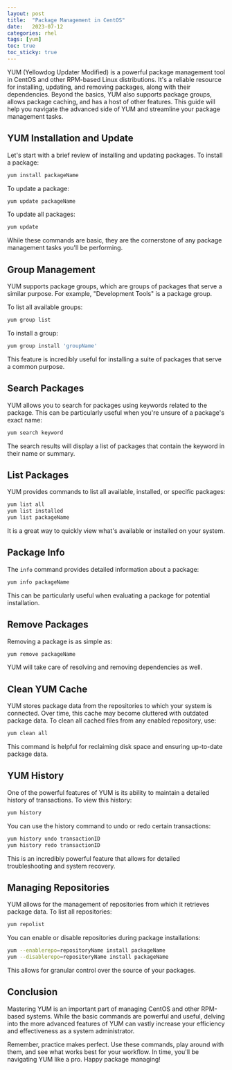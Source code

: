 ```yaml
---
layout: post
title:  "Package Management in CentOS"
date:   2023-07-12
categories: rhel
tags: [yum]
toc: true
toc_sticky: true
---
```


YUM (Yellowdog Updater Modified) is a powerful package management tool in CentOS and other RPM-based Linux distributions. It's a reliable resource for installing, updating, and removing packages, along with their dependencies. Beyond the basics, YUM also supports package groups, allows package caching, and has a host of other features. This guide will help you navigate the advanced side of YUM and streamline your package management tasks.

## YUM Installation and Update

Let's start with a brief review of installing and updating packages. To install a package:

```bash
yum install packageName
```

To update a package:

```bash
yum update packageName
```

To update all packages:

```bash
yum update
```

While these commands are basic, they are the cornerstone of any package management tasks you'll be performing.

## Group Management

YUM supports package groups, which are groups of packages that serve a similar purpose. For example, "Development Tools" is a package group.

To list all available groups:

```bash
yum group list
```

To install a group:

```bash
yum group install 'groupName'
```

This feature is incredibly useful for installing a suite of packages that serve a common purpose.

## Search Packages

YUM allows you to search for packages using keywords related to the package. This can be particularly useful when you're unsure of a package's exact name:

```bash
yum search keyword
```

The search results will display a list of packages that contain the keyword in their name or summary.

## List Packages

YUM provides commands to list all available, installed, or specific packages:

```bash
yum list all
yum list installed
yum list packageName
```

It is a great way to quickly view what's available or installed on your system.

## Package Info

The `info` command provides detailed information about a package:

```bash
yum info packageName
```

This can be particularly useful when evaluating a package for potential installation.

## Remove Packages

Removing a package is as simple as:

```bash
yum remove packageName
```

YUM will take care of resolving and removing dependencies as well.

## Clean YUM Cache

YUM stores package data from the repositories to which your system is connected. Over time, this cache may become cluttered with outdated package data. To clean all cached files from any enabled repository, use:

```bash
yum clean all
```

This command is helpful for reclaiming disk space and ensuring up-to-date package data.

## YUM History

One of the powerful features of YUM is its ability to maintain a detailed history of transactions. To view this history:

```bash
yum history
```

You can use the history command to undo or redo certain transactions:

```bash
yum history undo transactionID
yum history redo transactionID
```

This is an incredibly powerful feature that allows for detailed troubleshooting and system recovery.

## Managing Repositories

YUM allows for the management of repositories from which it retrieves package data. To list all repositories:

```bash
yum repolist
```

You can enable or disable repositories during package installations:

```bash
yum --enablerepo=repositoryName install packageName
yum --disablerepo=repositoryName install packageName
```

This allows for granular control over the source of your packages.

## Conclusion

Mastering YUM is an important part of managing CentOS and other RPM-based systems. While the basic commands are powerful and useful, delving into the more advanced features of YUM can vastly increase your efficiency and effectiveness as a system administrator.

Remember, practice makes perfect. Use these commands, play around with them, and see what works best for your workflow. In time, you'll be navigating YUM like a pro. Happy package managing!
